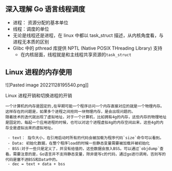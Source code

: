 ## 深入理解 Go 语言线程调度

- 进程： 资源分配的基本单位
- 线程：调度的单位
- 无论是线程还是进程，在 linux 中都以 task_struct 描述，从内核角度看，与进程无本质的区别
- Glibc 中的 pthread 库提供 NPTL (Native POSIX THreading Library) 支持
	- 在内核层面，线程就是和主线程共享资源的`task_struct `

## Linux 进程的内存使用 
![[Pasted image 20221128195540.png]]

Linux 进程开销和切换进程的开销

	一个计算机的内存是固定的,在早期可能一个程序访问一个内存直接对应的就是一个物理内存。这样存在的问题是，如果多个进程之间抢同一块物理内存，是会出现问题的。
	随着技术的迭代就出现了虚拟地址，对于一个计算机，比如拥有4g的内存，这些内存的物理地址是固定的，每起一个应用进程的时候，也可以对这个进程虚拟4g的内存空间出来，这些4g的内存全是虚拟出来的虚拟地址。

	 - text： 指令大小，在引用启动时所有的代码会被加载为程序代码`size`命令可以看到。
	 - Data: 初始化数据，在整个程序load的时候一些静态变量需要被加载并被初始化
	 - BSS:对于一些只是定义了，并没有给值的，这些数据会放入BSS。可以通过`objdump`查看。需要注意的是，Go语言并不支持静态变量，除非是写c的代码，通过go进行调用，否则写的代码是塞不进BSS和Data中的。
	 - dec = text + data + bss